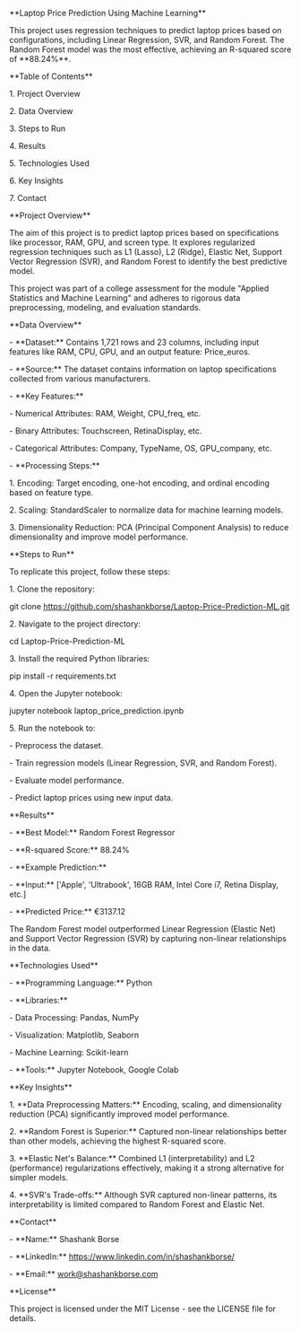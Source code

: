 \*\*Laptop Price Prediction Using Machine Learning\*\*

This project uses regression techniques to predict laptop prices based
on configurations, including Linear Regression, SVR, and Random Forest.
The Random Forest model was the most effective, achieving an R-squared
score of \*\*88.24%\*\*.

\*\*Table of Contents\*\*

1\. Project Overview

2\. Data Overview

3\. Steps to Run

4\. Results

5\. Technologies Used

6\. Key Insights

7\. Contact

\*\*Project Overview\*\*

The aim of this project is to predict laptop prices based on
specifications like processor, RAM, GPU, and screen type. It explores
regularized regression techniques such as L1 (Lasso), L2 (Ridge),
Elastic Net, Support Vector Regression (SVR), and Random Forest to
identify the best predictive model.

This project was part of a college assessment for the module \"Applied
Statistics and Machine Learning\" and adheres to rigorous data
preprocessing, modeling, and evaluation standards.

\*\*Data Overview\*\*

\- \*\*Dataset:\*\* Contains 1,721 rows and 23 columns, including input
features like RAM, CPU, GPU, and an output feature: Price_euros.

\- \*\*Source:\*\* The dataset contains information on laptop
specifications collected from various manufacturers.

\- \*\*Key Features:\*\*

\- Numerical Attributes: RAM, Weight, CPU_freq, etc.

\- Binary Attributes: Touchscreen, RetinaDisplay, etc.

\- Categorical Attributes: Company, TypeName, OS, GPU_company, etc.

\- \*\*Processing Steps:\*\*

1\. Encoding: Target encoding, one-hot encoding, and ordinal encoding
based on feature type.

2\. Scaling: StandardScaler to normalize data for machine learning
models.

3\. Dimensionality Reduction: PCA (Principal Component Analysis) to
reduce dimensionality and improve model performance.

\*\*Steps to Run\*\*

To replicate this project, follow these steps:

1\. Clone the repository:

git clone
https://github.com/shashankborse/Laptop-Price-Prediction-ML.git

2\. Navigate to the project directory:

cd Laptop-Price-Prediction-ML

3\. Install the required Python libraries:

pip install -r requirements.txt

4\. Open the Jupyter notebook:

jupyter notebook laptop_price_prediction.ipynb

5\. Run the notebook to:

\- Preprocess the dataset.

\- Train regression models (Linear Regression, SVR, and Random Forest).

\- Evaluate model performance.

\- Predict laptop prices using new input data.

\*\*Results\*\*

\- \*\*Best Model:\*\* Random Forest Regressor

\- \*\*R-squared Score:\*\* 88.24%

\- \*\*Example Prediction:\*\*

\- \*\*Input:\*\* \[\'Apple\', \'Ultrabook\', 16GB RAM, Intel Core i7,
Retina Display, etc.\]

\- \*\*Predicted Price:\*\* €3137.12

The Random Forest model outperformed Linear Regression (Elastic Net) and
Support Vector Regression (SVR) by capturing non-linear relationships in
the data.

\*\*Technologies Used\*\*

\- \*\*Programming Language:\*\* Python

\- \*\*Libraries:\*\*

\- Data Processing: Pandas, NumPy

\- Visualization: Matplotlib, Seaborn

\- Machine Learning: Scikit-learn

\- \*\*Tools:\*\* Jupyter Notebook, Google Colab

\*\*Key Insights\*\*

1\. \*\*Data Preprocessing Matters:\*\* Encoding, scaling, and
dimensionality reduction (PCA) significantly improved model performance.

2\. \*\*Random Forest is Superior:\*\* Captured non-linear relationships
better than other models, achieving the highest R-squared score.

3\. \*\*Elastic Net\'s Balance:\*\* Combined L1 (interpretability) and
L2 (performance) regularizations effectively, making it a strong
alternative for simpler models.

4\. \*\*SVR\'s Trade-offs:\*\* Although SVR captured non-linear
patterns, its interpretability is limited compared to Random Forest and
Elastic Net.

\*\*Contact\*\*

\- \*\*Name:\*\* Shashank Borse

\- \*\*LinkedIn:\*\* https://www.linkedin.com/in/shashankborse/

\- \*\*Email:\*\* work@shashankborse.com

\*\*License\*\*

This project is licensed under the MIT License - see the LICENSE file
for details.
